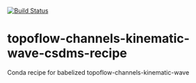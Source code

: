 [![Build
Status](https://travis-ci.org/csdms-stack/topoflow-channels-kinematic-wave-csdms-recipe.svg?branch=master)](https://travis-ci.org/csdms-stack/topoflow-channels-kinematic-wave-csdms-recipe)

# topoflow-channels-kinematic-wave-csdms-recipe
Conda recipe for babelized topoflow-channels-kinematic-wave
